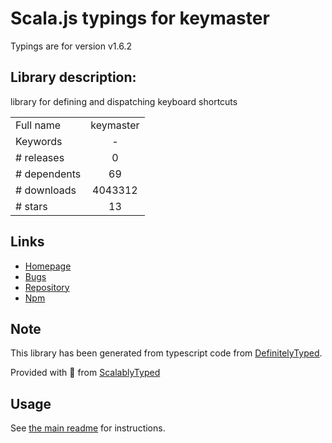 
# Scala.js typings for keymaster

Typings are for version v1.6.2

## Library description:
library for defining and dispatching keyboard shortcuts

|                    |                 |
| ------------------ | :-------------: |
| Full name          | keymaster |
| Keywords           | - |
| # releases         | 0 |
| # dependents       | 69 |
| # downloads        | 4043312 |
| # stars            | 13 |

## Links
- [Homepage](https://github.com/madrobby/keymaster)
- [Bugs](https://github.com/madrobby/keymaster/issues)
- [Repository](https://github.com/madrobby/keymaster)
- [Npm](https://www.npmjs.com/package/keymaster)
    


## Note
This library has been generated from typescript code from [DefinitelyTyped](https://definitelytyped.org).

Provided with :purple_heart: from [ScalablyTyped](https://github.com/oyvindberg/ScalablyTyped)

## Usage
See [the main readme](../../readme.md) for instructions.


